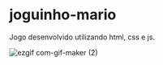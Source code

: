 # joguinho-mario
Jogo desenvolvido utilizando html, css e js.

![ezgif com-gif-maker (2)](https://user-images.githubusercontent.com/101641921/189411469-b48754a8-a86a-4746-a4d0-32f51b27f9b9.gif)
